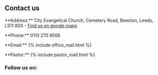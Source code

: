 ## Contact us
<div class="contact-us">
  <p class="map-marker-icon"> **Address:** City Evangelical Church, Cemetery Road, Beeston, Leeds, LS11 8SX - <a class="external-link-icon" href="https://goo.gl/maps/EoD83hYx9Lob5TpK6">Find us on google maps</a></p>
  <p class="phone-icon"> **Phone:** 0113 270 8568</p>
  <p class="envelope-o-icon"> **Email:** {% include office_mail.html %}</p>
  <p class="address-book-o-icon"> **Pastor:** {% include pastor_mail.html %}</p>
</div>

### Follow us on:
<div class="contacts">
  <div class="SocialBox">
    <div><a href="https://www.twitter.com/cecleeds/" target="blank"><i class="twitter-icon"></i></a></div>
    <div><a href="https://www.instagram.com/cecleeds/?hl=en" target="blank"><i class="instagram-icon"></i></a></div>
    <div><a href="https://www.facebook.com/CECLeeds/" target="blank"><i class="facebook-icon"></i></a></div>
    <div><a href="https://www.youtube.com/channel/UCALb0SwFaFdPY2gwOesvb_g" target="blank"><i class="youtube-play-icon"></i></a></div>
    <div><a href="https://www.github.com/cecleeds" target="blank"><i class="github-icon"></i></a></div>
  </div>
</div>
